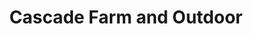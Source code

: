---
title: "Cascade Farm and Outdoor"
url: /walla-walla/cascade-farm-and-outdoor/
shop: Landwirtschaftlich
---